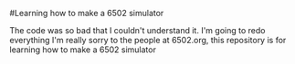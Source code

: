 #Learning how to make a 6502 simulator

The code was so bad that I couldn't understand it.
I'm going to redo everything I'm really sorry to the people at 6502.org, this repository is for learning how to make a 6502 simulator